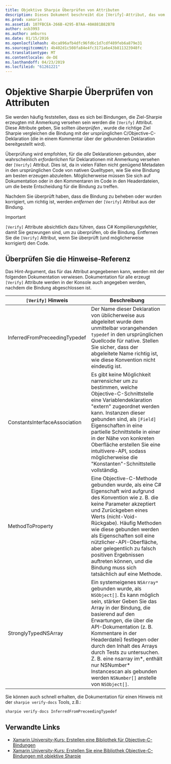 ```yaml
---
title: Objektive Sharpie Überprüfen von Attributen
description: Dieses Dokument beschreibt die [Verify]-Attribut, das vom Ziel Sharpie generiert. Das Attribut [Verify] werden für Entwickler, in dem sie manuell die Ziel-Sharpie Ausgabe überprüft werden soll.
ms.prod: xamarin
ms.assetid: 107FBCEA-266B-4295-B7AA-40A881B82B7B
author: asb3993
ms.author: amburns
ms.date: 01/15/2016
ms.openlocfilehash: 4bca896afb4dfc96fd6c1d7cdf489feb6a879e31
ms.sourcegitcommit: 4b402d1c508fa84e4fc3171a6e43b811323948fc
ms.translationtype: MT
ms.contentlocale: de-DE
ms.lasthandoff: 04/23/2019
ms.locfileid: "61261221"
---
```

# <a name="objective-sharpie-verify-attributes"></a>Objektive Sharpie Überprüfen von Attributen

Sie werden häufig feststellen, dass es sich bei Bindungen, die Ziel-Sharpie erzeugten mit Anmerkung versehen sein werden die `[Verify]` Attribut. Diese Attribute geben, Sie sollten _überprüfen_ , wurde die richtige Ziel Sharpie vergleichen die Bindung mit der ursprünglichen C/Objective-C-Deklaration (die in einem Kommentar über der gebundenen Deklaration bereitgestellt wird).

Überprüfung wird empfohlen, für die _alle_ Deklarationen gebunden, aber wahrscheinlich _erforderlichen_ für Deklarationen mit Anmerkung versehen der `[Verify]` Attribut. Dies ist, da in vielen Fällen nicht genügend Metadaten in den ursprünglichen Code von nativen Quelltypen, wie Sie eine Bindung am besten erzeugen abzuleiten. Möglicherweise müssen Sie sich auf Dokumentation oder in den Kommentaren im Code in den Headerdateien, um die beste Entscheidung für die Bindung zu treffen.

Nachdem Sie überprüft haben, dass die Bindung zu beheben oder wurden korrigiert, um richtig ist, werden _entfernen_ der `[Verify]` Attribut aus der Bindung.

> [!IMPORTANT]
> `[Verify]` Attribute absichtlich dazu führen, dass C# Kompilierungsfehler, damit Sie gezwungen sind, um zu überprüfen, ob die Bindung. Entfernen Sie die `[Verify]` Attribut, wenn Sie überprüft (und möglicherweise korrigiert) den Code.

## <a name="verify-hints-reference"></a>Überprüfen Sie die Hinweise-Referenz

Das Hint-Argument, das für das Attribut angegebenen kann, werden mit der folgenden Dokumentation verwiesen. Dokumentation für alle erzeugt `[Verify]` Attribute werden in der Konsole auch angegeben werden, nachdem die Bindung abgeschlossen ist.

|`[Verify]` Hinweis|Beschreibung|
|---|---|
|InferredFromPreceedingTypedef|Der Name dieser Deklaration von üblicherweise aus abgeleitet wurde dem unmittelbar vorangehenden `typedef` in den ursprünglichen Quellcode für native. Stellen Sie sicher, dass der abgeleitete Name richtig ist, wie diese Konvention nicht eindeutig ist.|
|ConstantsInterfaceAssociation|Es gibt keine Möglichkeit narrensicher um zu bestimmen, welche Objective-C-Schnittstelle eine Variablendeklaration "extern" zugeordnet werden kann. Instanzen dieser gebunden sind, als `[Field]` Eigenschaften in eine partielle Schnittstelle in einer in der Nähe von konkreten Oberfläche erstellen Sie eine intuitivere-API, sodass möglicherweise die "Konstanten"-Schnittstelle vollständig.|
|MethodToProperty|Eine Objective-C-Methode gebunden wurde, als eine C# Eigenschaft wird aufgrund des Konvention wie z. B. die keine Parameter akzeptiert und Zurückgeben eines Werts (nicht-Void-Rückgabe). Häufig Methoden wie diese gebunden werden als Eigenschaften soll eine nützlicher-API-Oberfläche, aber gelegentlich zu falsch positiven Ergebnissen auftreten können, und die Bindung muss sich tatsächlich auf eine Methode.|
|StronglyTypedNSArray|Ein systemeigenes `NSArray*` gebunden wurde, als `NSObject[]`. Es kann möglich sein, stärker Geben Sie das Array in der Bindung, die basierend auf den Erwartungen, die über die API-Dokumentation (z. B. Kommentare in der Headerdatei) festlegen oder durch den Inhalt des Arrays durch Tests zu untersuchen. Z. B. eine nsarray im*, enthält nur NSNumber* Instancescan als gebunden werden `NSNumber[]` anstelle von `NSObject[]`.|

Sie können auch schnell erhalten, die Dokumentation für einen Hinweis mit der `sharpie verify-docs` Tools, z.B.:

```csharp
sharpie verify-docs InferredFromPreceedingTypedef
```

## <a name="related-links"></a>Verwandte Links

- [Xamarin University-Kurs: Erstellen eine Bibliothek für Objective-C-Bindungen](https://university.xamarin.com/classes/track/all#building-an-objective-c-bindings-library)
- [Xamarin University-Kurs: Erstellen Sie eine Bibliothek Objective-C-Bindungen mit objektive Sharpie](https://university.xamarin.com/classes/track/all#build-an-objective-c-bindings-library-with-objective-sharpie)
